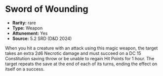 
# Sword of Wounding

* **Rarity:** rare
* **Type:** Weapon
* **Attunement:** Yes
* **Source:** 5.2 SRD (D&D 2024)


When you hit a creature with an attack using this magic weapon, the target takes an extra 2d6 Necrotic damage and must succeed on a DC 15 Constitution saving throw or be unable to regain Hit Points for 1 hour. The target repeats the save at the end of each of its turns, ending the effect on itself on a success.
